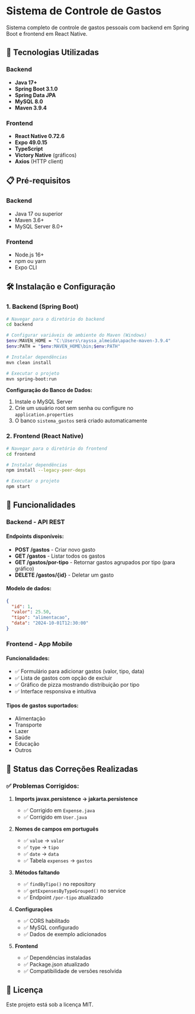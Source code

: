 # Sistema de Controle de Gastos

Sistema completo de controle de gastos pessoais com backend em Spring Boot e frontend em React Native.

## 🚀 Tecnologias Utilizadas

### Backend
- **Java 17+**
- **Spring Boot 3.1.0**
- **Spring Data JPA**
- **MySQL 8.0**
- **Maven 3.9.4**

### Frontend
- **React Native 0.72.6**
- **Expo 49.0.15**
- **TypeScript**
- **Victory Native** (gráficos)
- **Axios** (HTTP client)

## 📋 Pré-requisitos

### Backend
- Java 17 ou superior
- Maven 3.6+
- MySQL Server 8.0+

### Frontend
- Node.js 16+
- npm ou yarn
- Expo CLI

## 🛠️ Instalação e Configuração

### 1. Backend (Spring Boot)

```bash
# Navegar para o diretório do backend
cd backend

# Configurar variáveis de ambiente do Maven (Windows)
$env:MAVEN_HOME = "C:\Users\rayssa_almeida\apache-maven-3.9.4"
$env:PATH = "$env:MAVEN_HOME\bin;$env:PATH"

# Instalar dependências
mvn clean install

# Executar o projeto
mvn spring-boot:run
```

**Configuração do Banco de Dados:**
1. Instale o MySQL Server
2. Crie um usuário root sem senha ou configure no `application.properties`
3. O banco `sistema_gastos` será criado automaticamente

### 2. Frontend (React Native)

```bash
# Navegar para o diretório do frontend
cd frontend

# Instalar dependências
npm install --legacy-peer-deps

# Executar o projeto
npm start
```

## 📱 Funcionalidades

### Backend - API REST

#### Endpoints disponíveis:

- **POST /gastos** - Criar novo gasto
- **GET /gastos** - Listar todos os gastos
- **GET /gastos/por-tipo** - Retornar gastos agrupados por tipo (para gráfico)
- **DELETE /gastos/{id}** - Deletar um gasto

#### Modelo de dados:
```json
{
  "id": 1,
  "valor": 25.50,
  "tipo": "alimentacao",
  "data": "2024-10-01T12:30:00"
}
```

### Frontend - App Mobile

#### Funcionalidades:
- ✅ Formulário para adicionar gastos (valor, tipo, data)
- ✅ Lista de gastos com opção de excluir
- ✅ Gráfico de pizza mostrando distribuição por tipo
- ✅ Interface responsiva e intuitiva

#### Tipos de gastos suportados:
- Alimentação
- Transporte
- Lazer
- Saúde
- Educação
- Outros

## 🚧 Status das Correções Realizadas

### ✅ Problemas Corrigidos:

1. **Imports javax.persistence → jakarta.persistence**
   - ✅ Corrigido em `Expense.java`
   - ✅ Corrigido em `User.java`

2. **Nomes de campos em português**
   - ✅ `value` → `valor`
   - ✅ `type` → `tipo`
   - ✅ `date` → `data`
   - ✅ Tabela `expenses` → `gastos`

3. **Métodos faltando**
   - ✅ `findByTipo()` no repository
   - ✅ `getExpensesByTypeGrouped()` no service
   - ✅ Endpoint `/por-tipo` atualizado

4. **Configurações**
   - ✅ CORS habilitado
   - ✅ MySQL configurado
   - ✅ Dados de exemplo adicionados

5. **Frontend**
   - ✅ Dependências instaladas
   - ✅ Package.json atualizado
   - ✅ Compatibilidade de versões resolvida

## 📄 Licença

Este projeto está sob a licença MIT.